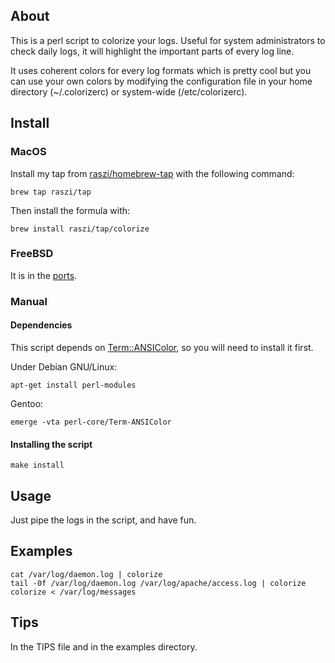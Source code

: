 ## About ##

This is a perl script to colorize your logs. Useful for system administrators to check daily logs, it will highlight the important parts of every log line.

It uses coherent colors for every log formats which is pretty cool but you can use your own colors by modifying the configuration file in your home directory (~/.colorizerc) or system-wide (/etc/colorizerc).

## Install ##

### MacOS ###

Install my tap from [raszi/homebrew-tap][3] with the following command:

```shell
brew tap raszi/tap
```

Then install the formula with:

```shell
brew install raszi/tap/colorize
```

### FreeBSD ###

It is in the [ports][2].

### Manual ###

#### Dependencies ####

This script depends on [Term::ANSIColor][1], so you will need to install it first.

Under Debian GNU/Linux:

```shell
apt-get install perl-modules
```

Gentoo:

```shell
emerge -vta perl-core/Term-ANSIColor
```

#### Installing the script ####

```shell
make install
```

## Usage ##

Just pipe the logs in the script, and have fun.

## Examples ##

```shell
cat /var/log/daemon.log | colorize
tail -0f /var/log/daemon.log /var/log/apache/access.log | colorize
colorize < /var/log/messages
```

## Tips ##

In the TIPS file and in the examples directory.

[1]: http://search.cpan.org/perldoc/Term::ANSIColor
[2]: http://svnweb.freebsd.org/ports/head/sysutils/colorize
[3]: https://github.com/raszi/homebrew-tap
